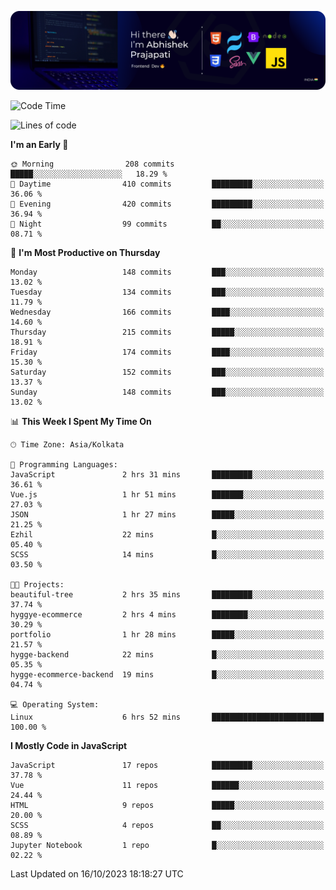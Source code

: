 ![Banner](./Header.png)

<!--START_SECTION:waka-->
![Code Time](http://img.shields.io/badge/Code%20Time-12%20hrs%2033%20mins-blue)

![Lines of code](https://img.shields.io/badge/From%20Hello%20World%20I%27ve%20Written-1.5%20million%20lines%20of%20code-blue)

**I'm an Early 🐤** 

```text
🌞 Morning                208 commits         █████░░░░░░░░░░░░░░░░░░░░   18.29 % 
🌆 Daytime                410 commits         █████████░░░░░░░░░░░░░░░░   36.06 % 
🌃 Evening                420 commits         █████████░░░░░░░░░░░░░░░░   36.94 % 
🌙 Night                  99 commits          ██░░░░░░░░░░░░░░░░░░░░░░░   08.71 % 
```
📅 **I'm Most Productive on Thursday** 

```text
Monday                   148 commits         ███░░░░░░░░░░░░░░░░░░░░░░   13.02 % 
Tuesday                  134 commits         ███░░░░░░░░░░░░░░░░░░░░░░   11.79 % 
Wednesday                166 commits         ████░░░░░░░░░░░░░░░░░░░░░   14.60 % 
Thursday                 215 commits         █████░░░░░░░░░░░░░░░░░░░░   18.91 % 
Friday                   174 commits         ████░░░░░░░░░░░░░░░░░░░░░   15.30 % 
Saturday                 152 commits         ███░░░░░░░░░░░░░░░░░░░░░░   13.37 % 
Sunday                   148 commits         ███░░░░░░░░░░░░░░░░░░░░░░   13.02 % 
```


📊 **This Week I Spent My Time On** 

```text
🕑︎ Time Zone: Asia/Kolkata

💬 Programming Languages: 
JavaScript               2 hrs 31 mins       █████████░░░░░░░░░░░░░░░░   36.61 % 
Vue.js                   1 hr 51 mins        ███████░░░░░░░░░░░░░░░░░░   27.03 % 
JSON                     1 hr 27 mins        █████░░░░░░░░░░░░░░░░░░░░   21.25 % 
Ezhil                    22 mins             █░░░░░░░░░░░░░░░░░░░░░░░░   05.40 % 
SCSS                     14 mins             █░░░░░░░░░░░░░░░░░░░░░░░░   03.50 % 

🐱‍💻 Projects: 
beautiful-tree           2 hrs 35 mins       █████████░░░░░░░░░░░░░░░░   37.74 % 
hyggye-ecommerce         2 hrs 4 mins        ████████░░░░░░░░░░░░░░░░░   30.29 % 
portfolio                1 hr 28 mins        █████░░░░░░░░░░░░░░░░░░░░   21.57 % 
hygge-backend            22 mins             █░░░░░░░░░░░░░░░░░░░░░░░░   05.35 % 
hygge-ecommerce-backend  19 mins             █░░░░░░░░░░░░░░░░░░░░░░░░   04.74 % 

💻 Operating System: 
Linux                    6 hrs 52 mins       █████████████████████████   100.00 % 
```

**I Mostly Code in JavaScript** 

```text
JavaScript               17 repos            █████████░░░░░░░░░░░░░░░░   37.78 % 
Vue                      11 repos            ██████░░░░░░░░░░░░░░░░░░░   24.44 % 
HTML                     9 repos             █████░░░░░░░░░░░░░░░░░░░░   20.00 % 
SCSS                     4 repos             ██░░░░░░░░░░░░░░░░░░░░░░░   08.89 % 
Jupyter Notebook         1 repo              █░░░░░░░░░░░░░░░░░░░░░░░░   02.22 % 
```




 Last Updated on 16/10/2023 18:18:27 UTC
<!--END_SECTION:waka-->
<!--
**bhishekprajapati/bhishekprajapati** is a ✨ _special_ ✨ repository because its `README.md` (this file) appears on your GitHub profile.

Here are some ideas to get you started:

- 🔭 I’m currently working on ...
- 🌱 I’m currently learning ...
- 👯 I’m looking to collaborate on ...
- 🤔 I’m looking for help with ...
- 💬 Ask me about ...
- 📫 How to reach me: ...
- 😄 Pronouns: ...
- ⚡ Fun fact: ...
-->
